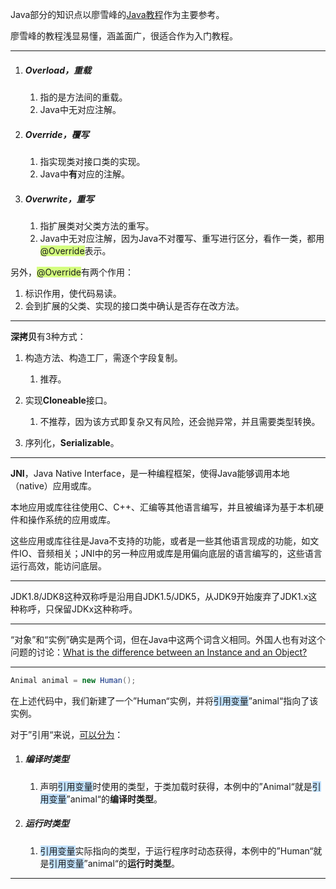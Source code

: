 Java部分的知识点以廖雪峰的[Java教程](https://www.liaoxuefeng.com/wiki/1252599548343744)作为主要参考。

廖雪峰的教程浅显易懂，涵盖面广，很适合作为入门教程。

------

1. ##### Overload，重载
   
   1. 指的是方法间的重载。
   2. Java中无对应注解。
   
2. ##### Override，覆写

   1. 指实现类对接口类的实现。
   2. Java中**有**对应的注解。

3. ##### Overwrite，重写

   1. 指扩展类对父类方法的重写。
   2. Java中无对应注解，因为Java不对覆写、重写进行区分，看作一类，都用<span style=background:#d4fe7f>@Override</span>表示。

另外，<span style=background:#d4fe7f>@Override</span>有两个作用：

1. 标识作用，使代码易读。
2. 会到扩展的父类、实现的接口类中确认是否存在改方法。

------

**深拷贝**有3种方式：

1. 构造方法、构造工厂，需逐个字段复制。

   1. 推荐。

2. 实现**Cloneable**接口。

   1. 不推荐，因为该方式即复杂又有风险，还会抛异常，并且需要类型转换。

3. 序列化，**Serializable**。

------

**JNI**，Java Native Interface，是一种编程框架，使得Java能够调用本地（native）应用或库。

本地应用或库往往使用C、C++、汇编等其他语言编写，并且被编译为基于本机硬件和操作系统的应用或库。

这些应用或库往往是Java不支持的功能，或者是一些其他语言现成的功能，如文件IO、音频相关；JNI中的另一种应用或库是用偏向底层的语言编写的，这些语言运行高效，能访问底层。

------

JDK1.8/JDK8这种双称呼是沿用自JDK1.5/JDK5，从JDK9开始废弃了JDK1.x这种称呼，只保留JDKx这种称呼。

------

“对象”和“实例”确实是两个词，但在Java中这两个词含义相同。外国人也有对这个问题的讨论：[What is the difference between an Instance and an Object?](https://stackoverflow.com/questions/2885385/what-is-the-difference-between-an-instance-and-an-object)

------

```java
Animal animal = new Human();
```

在上述代码中，我们新建了一个”Human“实例，并将<span style=background:#c2e2ff>引用变量</span>”animal“指向了该实例。

对于”引用“来说，[可以分为](https://blog.csdn.net/Cherish20151011/article/details/75579035)：

1. ##### 编译时类型

   1. 声明<span style=background:#c2e2ff>引用变量</span>时使用的类型，于类加载时获得，本例中的”Animal“就是<span style=background:#c2e2ff>引用变量</span>”animal“的**编译时类型**。

2. ##### 运行时类型

   1. <span style=background:#c2e2ff>引用变量</span>实际指向的类型，于运行程序时动态获得，本例中的”Human“就是<span style=background:#c2e2ff>引用变量</span>”animal“的**运行时类型**。

------

